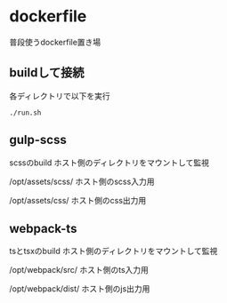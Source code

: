 # dockerfile

普段使うdockerfile置き場


## buildして接続

各ディレクトリで以下を実行

```
./run.sh
```
## gulp-scss

scssのbuild
ホスト側のディレクトリをマウントして監視

/opt/assets/scss/ ホスト側のscss入力用

/opt/assets/css/ ホスト側のcss出力用

## webpack-ts

tsとtsxのbuild
ホスト側のディレクトリをマウントして監視

/opt/webpack/src/ ホスト側のts入力用

/opt/webpack/dist/ ホスト側のjs出力用